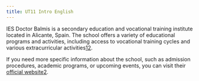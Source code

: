 ```yaml
---
title: UT11 Intro English
---
```


IES Doctor Balmis is a secondary education and vocational training institute located in Alicante, Spain. The school offers a variety of educational programs and activities, including access to vocational training cycles and various extracurricular activities[1](http://www.iesdoctorbalmis.com/)[2](https://portal.edu.gva.es/iesdoctorbalmis/).

If you need more specific information about the school, such as admission procedures, academic programs, or upcoming events, you can visit their [official website](https://portal.edu.gva.es/iesdoctorbalmis/)[2](https://portal.edu.gva.es/iesdoctorbalmis/).
